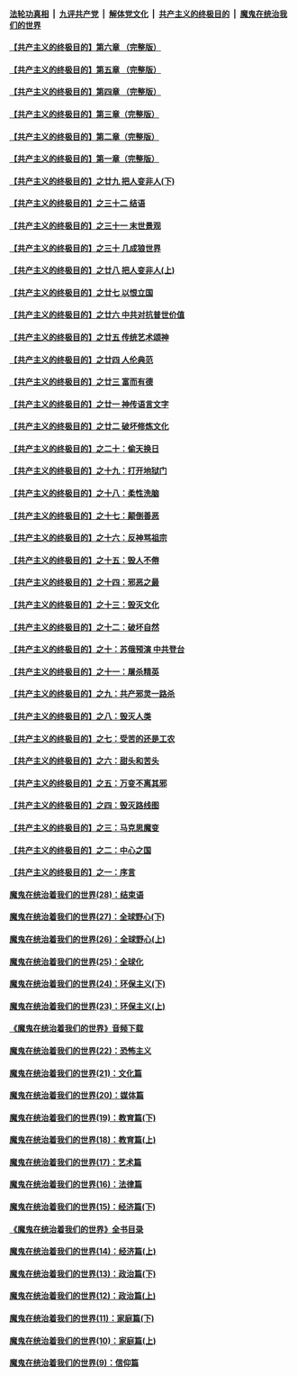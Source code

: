 ####  [法轮功真相](../../../../basic/blob/master/README.md?t=09271239) &nbsp;|&nbsp; [九评共产党](../../../../9ping.md/blob/master/README.md?t=09271239) &nbsp;|&nbsp; [解体党文化](../../../../jtdwh.md/blob/master/README.md?t=09271239)  &nbsp;|&nbsp; [共产主义的终极目的](../../../../gczydzjmd.md/blob/master/README.md?t=09271239) &nbsp;|&nbsp; [魔鬼在统治我们的世界](../../../../mgztzwmdsj.md/blob/master/README.md?t=09271239) 

#### [【共产主义的终极目的】第六章 （完整版）](../pages/nsc422/n11428913.md?t=09271239) 

#### [【共产主义的终极目的】第五章 （完整版）](../pages/nsc422/n11428912.md?t=09271239) 

#### [【共产主义的终极目的】第四章 （完整版）](../pages/nsc422/n11428907.md?t=09271239) 

#### [【共产主义的终极目的】第三章（完整版）](../pages/nsc422/n11428848.md?t=09271239) 

#### [【共产主义的终极目的】第二章（完整版）](../pages/nsc422/n11428831.md?t=09271239) 

#### [【共产主义的终极目的】第一章（完整版）](../pages/nsc422/n11417651.md?t=09271239) 

#### [【共产主义的终极目的】之廿九 把人变非人(下)](../pages/nsc422/n11344140.md?t=09271239) 

#### [【共产主义的终极目的】之三十二 结语](../pages/nsc422/n11360535.md?t=09271239) 

#### [【共产主义的终极目的】之三十一 末世景观](../pages/nsc422/n11351129.md?t=09271239) 

#### [【共产主义的终极目的】之三十 几成狼世界](../pages/nsc422/n11348280.md?t=09271239) 

#### [【共产主义的终极目的】之廿八 把人变非人(上)](../pages/nsc422/n11340492.md?t=09271239) 

#### [【共产主义的终极目的】之廿七 以恨立国](../pages/nsc422/n11336944.md?t=09271239) 

#### [【共产主义的终极目的】之廿六 中共对抗普世价值](../pages/nsc422/n11324785.md?t=09271239) 

#### [【共产主义的终极目的】之廿五 传统艺术颂神](../pages/nsc422/n11296396.md?t=09271239) 

#### [【共产主义的终极目的】之廿四 人伦典范](../pages/nsc422/n11296397.md?t=09271239) 

#### [【共产主义的终极目的】之廿三 富而有德](../pages/nsc422/n11283598.md?t=09271239) 

#### [【共产主义的终极目的】之廿一 神传语言文字](../pages/nsc422/n11263265.md?t=09271239) 

#### [【共产主义的终极目的】之廿二 破坏修炼文化](../pages/nsc422/n11245728.md?t=09271239) 

#### [【共产主义的终极目的】之二十：偷天换日](../pages/nsc422/n11238846.md?t=09271239) 

#### [【共产主义的终极目的】之十九：打开地狱门](../pages/nsc422/n11206376.md?t=09271239) 

#### [【共产主义的终极目的】之十八：柔性洗脑](../pages/nsc422/n11199994.md?t=09271239) 

#### [【共产主义的终极目的】之十七：颠倒善恶](../pages/nsc422/n11179782.md?t=09271239) 

#### [【共产主义的终极目的】之十六：反神骂祖宗](../pages/nsc422/n11166798.md?t=09271239) 

#### [【共产主义的终极目的】之十五：毁人不倦](../pages/nsc422/n11166792.md?t=09271239) 

#### [【共产主义的终极目的】之十四：邪恶之最](../pages/nsc422/n11150249.md?t=09271239) 

#### [【共产主义的终极目的】之十三：毁灭文化](../pages/nsc422/n11135227.md?t=09271239) 

#### [【共产主义的终极目的】之十二：破坏自然](../pages/nsc422/n11135214.md?t=09271239) 

#### [【共产主义的终极目的】之十：苏俄预演 中共登台](../pages/nsc422/n11118424.md?t=09271239) 

#### [【共产主义的终极目的】之十一：屠杀精英](../pages/nsc422/n11118442.md?t=09271239) 

#### [【共产主义的终极目的】之九：共产邪灵一路杀](../pages/nsc422/n11114139.md?t=09271239) 

#### [【共产主义的终极目的】之八：毁灭人类](../pages/nsc422/n11108503.md?t=09271239) 

#### [【共产主义的终极目的】之七：受苦的还是工农](../pages/nsc422/n11101809.md?t=09271239) 

#### [【共产主义的终极目的】之六：甜头和苦头](../pages/nsc422/n11096971.md?t=09271239) 

#### [【共产主义的终极目的】之五：万变不离其邪](../pages/nsc422/n11091285.md?t=09271239) 

#### [【共产主义的终极目的】之四：毁灭路线图](../pages/nsc422/n11086284.md?t=09271239) 

#### [【共产主义的终极目的】之三：马克思魔变](../pages/nsc422/n11061941.md?t=09271239) 

#### [【共产主义的终极目的】之二：中心之国](../pages/nsc422/n11047728.md?t=09271239) 

#### [【共产主义的终极目的】之一：序言](../pages/nsc422/n11086077.md?t=09271239) 

#### [魔鬼在统治着我们的世界(28)：结束语](../pages/nsc422/n10936246.md?t=09271239) 

#### [魔鬼在统治着我们的世界(27)：全球野心(下)](../pages/nsc422/n10928319.md?t=09271239) 

#### [魔鬼在统治着我们的世界(26)：全球野心(上)](../pages/nsc422/n10900318.md?t=09271239) 

#### [魔鬼在统治着我们的世界(25)：全球化](../pages/nsc422/n10788205.md?t=09271239) 

#### [魔鬼在统治着我们的世界(24)：环保主义(下)](../pages/nsc422/n10695307.md?t=09271239) 

#### [魔鬼在统治着我们的世界(23)：环保主义(上)](../pages/nsc422/n10688613.md?t=09271239) 

#### [《魔鬼在统治着我们的世界》音频下载](../pages/nsc422/n10635553.md?t=09271239) 

#### [魔鬼在统治着我们的世界(22)：恐怖主义](../pages/nsc422/n10614727.md?t=09271239) 

#### [魔鬼在统治着我们的世界(21)：文化篇](../pages/nsc422/n10597706.md?t=09271239) 

#### [魔鬼在统治着我们的世界(20)：媒体篇](../pages/nsc422/n10586579.md?t=09271239) 

#### [魔鬼在统治着我们的世界(19)：教育篇(下)](../pages/nsc422/n10564808.md?t=09271239) 

#### [魔鬼在统治着我们的世界(18)：教育篇(上)](../pages/nsc422/n10526970.md?t=09271239) 

#### [魔鬼在统治着我们的世界(17)：艺术篇](../pages/nsc422/n10499093.md?t=09271239) 

#### [魔鬼在统治着我们的世界(16)：法律篇](../pages/nsc422/n10485969.md?t=09271239) 

#### [魔鬼在统治着我们的世界(15)：经济篇(下)](../pages/nsc422/n10469975.md?t=09271239) 

#### [《魔鬼在统治着我们的世界》全书目录](../pages/nsc422/n10464261.md?t=09271239) 

#### [魔鬼在统治着我们的世界(14)：经济篇(上)](../pages/nsc422/n10457370.md?t=09271239) 

#### [魔鬼在统治着我们的世界(13)：政治篇(下)](../pages/nsc422/n10448270.md?t=09271239) 

#### [魔鬼在统治着我们的世界(12)：政治篇(上)](../pages/nsc422/n10444576.md?t=09271239) 

#### [魔鬼在统治着我们的世界(11)：家庭篇(下)](../pages/nsc422/n10440961.md?t=09271239) 

#### [魔鬼在统治着我们的世界(10)：家庭篇(上)](../pages/nsc422/n10435448.md?t=09271239) 

#### [魔鬼在统治着我们的世界(9)：信仰篇](../pages/nsc422/n10432159.md?t=09271239) 

